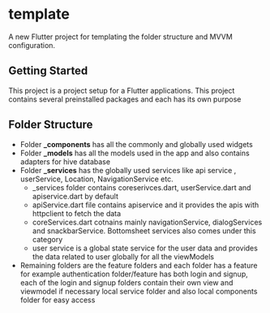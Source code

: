 # template

A new Flutter project for templating the folder structure and MVVM configuration.

## Getting Started

This project is a project setup for a Flutter applications.
This project contains several preinstalled packages and each has its own purpose

## Folder Structure

* Folder **_components** has all the commonly and globally used widgets
* Folder **_models** has all the models used in the app and also contains adapters for hive database
* Folder **_services** has the globally used services like api service , userService, Location, NavigationService etc. 
    * _services folder contains coreserivces.dart, userService.dart and apiservice.dart by default
    * apiService.dart file contains apiservice and it provides the apis with httpclient to fetch the data
    * coreServices.dart cotnains mainly navigationService, dialogServices and snackbarService. Bottomsheet services also comes under this category
    * user service is a global state service for the user data and provides the data related to user globally for all the viewModels
* Remaining folders are the feature folders and each folder has a feature for example authentication folder/feature has both login and signup, each of the login and signup folders contain their own view and viewmodel if necessary local service folder and also local components folder for easy access 

